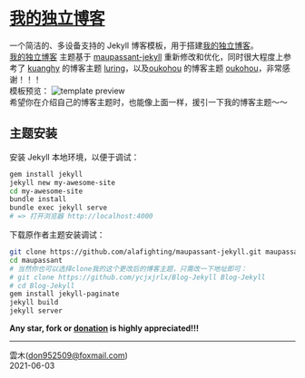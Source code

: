 [我的独立博客](https://sanzhixiaozhu.top/)
=================================

一个简洁的、多设备支持的 Jekyll 博客模板，用于搭建[我的独立博客](https://sanzhixiaozhu.top/)。  
[我的独立博客](https://sanzhixiaozhu.top/) 主题基于 [maupassant-jekyll](https://github.com/alafighting/maupassant-jekyll.git) 
重新修改和优化，同时很大程度上参考了 [kuanghy](https://github.com/kuanghy) 的博客主题 [luring](https://github.com/kuanghy/luring)，以及[oukohou](https://github.com/oukohou) 的博客主题 [oukohou](https://github.com/oukohou/oukohou.github.io)，非常感谢！！！  
模板预览：
![template preview](https://camo.githubusercontent.com/74fd2ccea00a682742515ce1d3725283c3385721/687474703a2f2f6f6f6f2e306f302e6f6f6f2f323031352f31302f32342f353632623562653132313737652e6a7067)  
希望你在介绍自己的博客主题时，也能像上面一样，援引一下我的博客主题～～  

## 主题安装

安装 Jekyll 本地环境，以便于调试：

```bash
gem install jekyll
jekyll new my-awesome-site
cd my-awesome-site
bundle install
bundle exec jekyll serve
# => 打开浏览器 http://localhost:4000
```

下载原作者主题安装调试：

```bash
git clone https://github.com/alafighting/maupassant-jekyll.git maupassant
cd maupassant
# 当然你也可以选择clone我的这个更改后的博客主题，只需改一下地址即可：
# git clone https://github.com/ycjxjrlx/Blog-Jekyll Blog-Jekyll
# cd Blog-Jekyll
gem install jekyll-paginate
jekyll build
jekyll server
```

**Any star, fork or [donation](https://www.sanzhixiaozhu.top/donate/ "赏个铜板") is highly appreciated!!!**  

------

雲木(<don952509@foxmail.com>)<br>
2021-06-03

